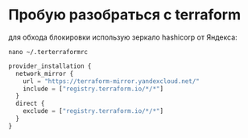 # Пробую разобраться с terraform

для обхода блокировки использую зеркало hashicorp от Яндекса:

`nano ~/.terterraformrc`

```tf
provider_installation {
  network_mirror {
    url = "https://terraform-mirror.yandexcloud.net/"
    include = ["registry.terraform.io/*/*"]
  }
  direct {
    exclude = ["registry.terraform.io/*/*"]
  }
}
```